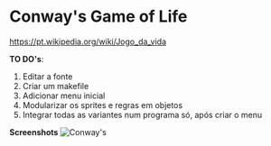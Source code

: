 # Conway's Game of Life
https://pt.wikipedia.org/wiki/Jogo_da_vida

**TO DO's**:
1. Editar a fonte
2. Criar um makefile
3. Adicionar menu inicial
4. Modularizar os sprites e regras em objetos
5. Integrar todas as variantes num programa só, após criar o menu

**Screenshots**
![Conway's](https://imgur.com/gallery/BwzNw5F)
